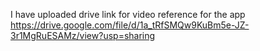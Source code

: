  I have uploaded drive link for video reference for the app 
 https://drive.google.com/file/d/1a_tRfSMQw9KuBm5e-JZ-3r1MgRuESAMz/view?usp=sharing
